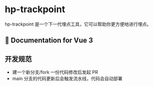 # hp-trackpoint

hp-trackpoint 是一个下一代埋点工具，它可以帮助你更方便地进行埋点。

## 📄 Documentation for Vue 3

## 开发规范

- 建一个新分支/fork 一份代码修改后发起 PR
- main 分支的代码更新后会触发流水线，代码会自动部署
